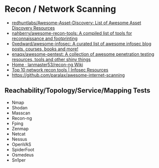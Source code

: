 # Recon / Network Scanning

- [redhuntlabs/Awesome-Asset-Discovery: List of Awesome Asset Discovery Resources](https://github.com/redhuntlabs/Awesome-Asset-Discovery#network--port-scanning)
- [nahberry/awesome-recon-tools: A compiled list of tools for reconnaissance and footprinting](https://github.com/nahberry/awesome-recon-tools)
- [0xedward/awesome-infosec: A curated list of awesome infosec blog posts, courses, books and more!](https://github.com/0xedward/awesome-infosec#recon)
- [enaqx/awesome-pentest: A collection of awesome penetration testing resources, tools and other shiny things](https://github.com/enaqx/awesome-pentest#network-reconnaissance-tools)
- [Home · lanmaster53/recon-ng Wiki](https://github.com/lanmaster53/recon-ng/wiki)
- [Top 10 network recon tools | Infosec Resources](https://resources.infosecinstitute.com/topic/top-10-network-recon-tools/)
- https://github.com/paralax/awesome-internet-scanning

## Reachability/Topology/Service/Mapping Tests

- Nmap
- Shodan
- Masscan
- Recon-ng
- Fping
- Zenmap
- Netcat
- Nessus
- OpenVAS
- SpiderFoot
- Osmedeus
- Sn1per